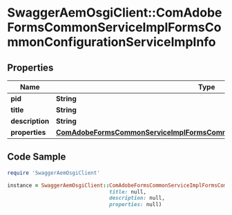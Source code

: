 # SwaggerAemOsgiClient::ComAdobeFormsCommonServiceImplFormsCommonConfigurationServiceImpInfo

## Properties

Name | Type | Description | Notes
------------ | ------------- | ------------- | -------------
**pid** | **String** |  | [optional] 
**title** | **String** |  | [optional] 
**description** | **String** |  | [optional] 
**properties** | [**ComAdobeFormsCommonServiceImplFormsCommonConfigurationServiceImpProperties**](ComAdobeFormsCommonServiceImplFormsCommonConfigurationServiceImpProperties.md) |  | [optional] 

## Code Sample

```ruby
require 'SwaggerAemOsgiClient'

instance = SwaggerAemOsgiClient::ComAdobeFormsCommonServiceImplFormsCommonConfigurationServiceImpInfo.new(pid: null,
                                 title: null,
                                 description: null,
                                 properties: null)
```


